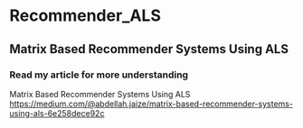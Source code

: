 # Recommender_ALS
## Matrix Based Recommender Systems Using ALS
### Read my article for more understanding
Matrix Based Recommender Systems Using ALS
https://medium.com/@abdellah.jaize/matrix-based-recommender-systems-using-als-6e258dece92c
